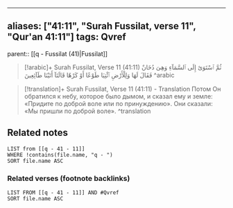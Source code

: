 
---
aliases: ["41:11", "Surah Fussilat, verse 11", "Qur'an 41:11"]
tags: Qvref
---

parent:: [[q - Fussilat (41)|Fussilat]]

> [!arabic]+ Surah Fussilat, Verse 11 (41:11)
> <span class="quran-arabic">ثُمَّ ٱسْتَوَىٰٓ إِلَى ٱلسَّمَآءِ وَهِىَ دُخَانٌ فَقَالَ لَهَا وَلِلْأَرْضِ ٱئْتِيَا طَوْعًا أَوْ كَرْهًا قَالَتَآ أَتَيْنَا طَآئِعِينَ</span>
^arabic

> [!translation]+ Surah Fussilat, Verse 11 (41:11) - Translation
> Потом Он обратился к небу, которое было дымом, и сказал ему и земле: «Придите по доброй воле или по принуждению». Они сказали: «Мы пришли по доброй воле».
^translation



## Related notes
```dataview
LIST from [[q - 41 - 11]]
WHERE !contains(file.name, "q - ")
SORT file.name ASC
```

### Related verses (footnote backlinks)
```dataview
LIST FROM [[q - 41 - 11]] AND #Qvref
SORT file.name ASC
```

